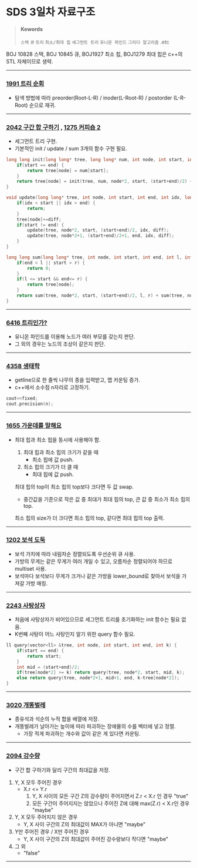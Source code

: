 # SDS 3일차 자료구조

> #### Kewords
>
> `스택`	 `큐`	`트리`	`최소/최대 힙`	`세그먼트 트리`	`유니온 파인드`	`그리디 알고리즘`	.etc



BOJ 10828 스택, BOJ 10845 큐, BOJ1927 최소 힙, BOJ1279 최대 힙은 c++의 STL 자체이므로 생략.

***



### [1991 트리 순회][1991 트리 순회]

- 탐색 방법에 따라 preorder(Root-L-R) / inoder(L-Root-R) / postorder (L-R-Root) 순으로 재귀.



***



### [2042 구간 합 구하기][2042 구간 합 구하기] , [1275 커피숍 2][1275 커피숍 2]

- 세그먼트 트리 구현.
- 기본적인 init / update / sum 3개의 함수 구현 필요.

```c++
long long init(long long* tree, long long* num, int node, int start, int end) {
	if(start == end) {
		return tree[node] = num[start];
	}
	return tree[node] = init(tree, num, node*2, start, (start+end)/2) + init(tree, num, node*2+1, (start+end)/2+1, end);
}

void update(long long* tree, int node, int start, int end, int idx, long long diff) {
	if(idx < start || idx > end) {
		return;
	}
	tree[node]+=diff;
	if(start != end) {
		update(tree, node*2, start, (start+end)/2, idx, diff);
		update(tree, node*2+1, (start+end)/2+1, end, idx, diff);
	}
}

long long sum(long long* tree, int node, int start, int end, int l, int r) {
	if(end < l || start > r) {
		return 0;
	}
	if(l <= start && end<= r) {
		return tree[node];
	}
	return sum(tree, node*2, start, (start+end)/2, l, r) + sum(tree, node*2+1, (start+end)/2+1, end, l, r);
}
```



***



### [6416 트리인가?][6416 트리인가?]

- 유니온 파인드를 이용해 노드가 여러 부모를 갖는지 판단.
- 그 외의 경우는 노드의 조상이 같은지 판단.



***



### [4358 생태학][4358 생태학]

- getline으로 한 줄씩 나무의 종을 입력받고, 맵 카운팅 증가.
- c++에서 소수점 n자리로 고정하기.

```c++
cout<<fixed;
cout.precision(n);
```



***



### [1655 가운데를 말해요][1655 가운데를 말해요]

- 최대 힙과 최소 힙을 동시에 사용해야 함.

  1. 최대 힙과 최소 힙의 크기가 같을 때
     - 최소 힙에 값 push.
  2. 최소 힙의 크기가 더 클 때
     - 최대 힙에 값 push.

  최대 힙의 top이 최소 힙의 top보다 크다면 두 값 swap.

  - 중간값을 기준으로 작은 값 중 최대가 최대 힙의 top, 큰 값 중 최소가 최소 힙의 top.

  최소 힙의 size가 더 크다면 최소 힙의 top, 같다면 최대 힙의 top 출력.



***



### [1202 보석 도둑][1202 보석 도둑]

- 보석 가치에 따라 내림차순 정렬되도록 우선순위 큐 사용.
- 가방의 무게는 같은 무게가 여러 개일 수 있고, 오름차순 정렬되어야 하므로 multiset 사용.
- 보석마다 보석보다 무게가 크거나 같은 가방을 lower_bound로 찾아서 보석을 가져갈 가방 매칭.



***



### [2243 사탕상자][2243 사탕상자]

- 처음에 사탕상자가 비어있으므로 세그먼트 트리를 초기화하는 init 함수는 필요 없음.
- K번째 사탕이 어느 사탕인지 알기 위한 query 함수 필요.

```c++
ll query(vector<ll> &tree, int node, int start, int end, int k) {
	if(start == end) {
		return start;
	}
	int mid = (start+end)/2;
	if(tree[node*2] >= k) return query(tree, node*2, start, mid, k);
	else return query(tree, node*2+1, mid+1, end, k-tree[node*2]);
}
```



***



### [3020 개똥벌레][3020 개똥벌레]

- 종유석과 석순의 누적 합을 배열에 저장.
- 개똥벌레가 날아가는 높이에 따라 파괴하는 장애물의 수를 벡터에 넣고 정렬.
  - 가장 적게 파괴하는 개수와 값이 같은 게 있다면 카운팅.



***



### [2094 강수량][2094 강수량]

- 구간 합 구하기와 달리 구간의 최대값을 저장.

1. Y, X 모두 주어진 경우
   - X.r <= Y.r
     1. Y, X 사이의 모든 구간 Z의 강수량이 주어지면서 Z.r < X.r 인 경우 "true"
     2. 모든 구간이 주어지지는 않았으나 주어진 Z에 대해 max(Z.r) < X.r인 경우 "maybe"
2. Y, X 모두 주어지지 않은 경우
   - Y, X 사이 구간의 Z의 최대값이 MAX가 아니면 "maybe"
3. Y만 주어진 경우 / X만 주어진 경우
   - Y, X 사이 구간의 Z의 최대값이 주어진 강수량보다 작다면 "maybe"
4. 그 외
   - "false"



***



[1991 트리 순회]: ./BOJ1991%20트리순회.cpp	"BOJ1991 트리 순회 소스 코드"
[2042 구간 합 구하기]: ./BOJ2042%20구간%20합%20구하기.cpp	"BOJ 2042 구간 합 구하기 소스 코드"
[6416 트리인가?]: ./BOJ6416%20트리인가%3F.cpp	"BOJ 6416 트리인가? 소스 코드"
[4358 생태학]: ./BOJ4358%20생태학.cpp	"BOJ 4358 생태학 소스 코드"
[1655 가운데를 말해요]: ./BOJ2655%20가운데를%20말해요.cpp	"BOJ 1655 가운데를 말해요 소스 코드"
[1202 보석 도둑]: ./BOJ1202%20보석%20도둑.cpp	"BOJ 1202 보석 도둑 소스 코드"
[2243 사탕상자]: ./BOJ2243%20사탕상자.cpp	"BOJ 2243 사탕상자 소스 코드"
[3020 개똥벌레]: ./BOJ3020%20개똥벌레.cpp	"BOJ 3020 개똥벌레 소스 코드"
[1275 커피숍 2]: ./BOJ1275%20커피숍2.cpp	"BOJ 1275 커피숍 2 소스 코드"
[2094 강수량]: ./BOJ2094%20강수량.cpp	"BOJ 2094 강수량 소스 코드"

